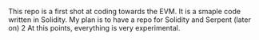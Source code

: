 This repo is a first shot at coding towards the EVM. It is a smaple code written in Solidity.
 My plan is to have a repo for Solidity and Serpent (later on)
2
At this points, everything is very experimental.
